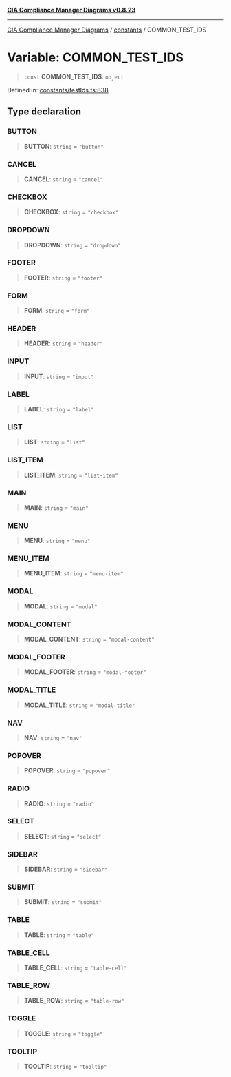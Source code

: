 [**CIA Compliance Manager Diagrams v0.8.23**](../../README.md)

***

[CIA Compliance Manager Diagrams](../../modules.md) / [constants](../README.md) / COMMON\_TEST\_IDS

# Variable: COMMON\_TEST\_IDS

> `const` **COMMON\_TEST\_IDS**: `object`

Defined in: [constants/testIds.ts:838](https://github.com/Hack23/cia-compliance-manager/blob/55488ba3ac0003e4435eb3634b6ab6e9b8b05a9b/src/constants/testIds.ts#L838)

## Type declaration

### BUTTON

> **BUTTON**: `string` = `"button"`

### CANCEL

> **CANCEL**: `string` = `"cancel"`

### CHECKBOX

> **CHECKBOX**: `string` = `"checkbox"`

### DROPDOWN

> **DROPDOWN**: `string` = `"dropdown"`

### FOOTER

> **FOOTER**: `string` = `"footer"`

### FORM

> **FORM**: `string` = `"form"`

### HEADER

> **HEADER**: `string` = `"header"`

### INPUT

> **INPUT**: `string` = `"input"`

### LABEL

> **LABEL**: `string` = `"label"`

### LIST

> **LIST**: `string` = `"list"`

### LIST\_ITEM

> **LIST\_ITEM**: `string` = `"list-item"`

### MAIN

> **MAIN**: `string` = `"main"`

### MENU

> **MENU**: `string` = `"menu"`

### MENU\_ITEM

> **MENU\_ITEM**: `string` = `"menu-item"`

### MODAL

> **MODAL**: `string` = `"modal"`

### MODAL\_CONTENT

> **MODAL\_CONTENT**: `string` = `"modal-content"`

### MODAL\_FOOTER

> **MODAL\_FOOTER**: `string` = `"modal-footer"`

### MODAL\_TITLE

> **MODAL\_TITLE**: `string` = `"modal-title"`

### NAV

> **NAV**: `string` = `"nav"`

### POPOVER

> **POPOVER**: `string` = `"popover"`

### RADIO

> **RADIO**: `string` = `"radio"`

### SELECT

> **SELECT**: `string` = `"select"`

### SIDEBAR

> **SIDEBAR**: `string` = `"sidebar"`

### SUBMIT

> **SUBMIT**: `string` = `"submit"`

### TABLE

> **TABLE**: `string` = `"table"`

### TABLE\_CELL

> **TABLE\_CELL**: `string` = `"table-cell"`

### TABLE\_ROW

> **TABLE\_ROW**: `string` = `"table-row"`

### TOGGLE

> **TOGGLE**: `string` = `"toggle"`

### TOOLTIP

> **TOOLTIP**: `string` = `"tooltip"`
